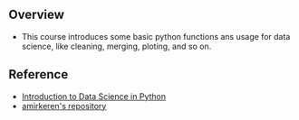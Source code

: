 ## Overview
- This course introduces some basic python functions ans usage for data science, like cleaning, merging, ploting, and so on.

## Reference
- [Introduction to Data Science in Python](https://www.coursera.org/learn/python-data-analysis)
- [amirkeren's repository](https://github.com/amirkeren/Introduction-to-Data-Science-in-Python)
